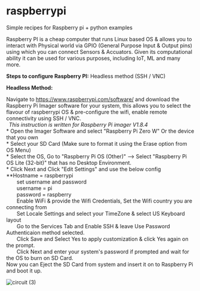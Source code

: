 # raspberrypi

Simple recipes for Raspberry pi + python examples

Raspberry PI is a cheap computer that runs Linux based OS & allows you to interact with Physical world via GPIO (General Purpose Input & Output pins) using which you can connect Sensors & Accuators. Given its computational ability it can be used for various purposes, including IoT, ML and many more.

**Steps to configure Raspberry PI:**
  Headless method (SSH / VNC)

**Headless Method:** 

Navigate to https://www.raspberrypi.com/software/ and download the Raspberry Pi Imager software for your system, this allows you to select the flavour of raspberrypi OS & pre-configure the wifi, enable remote connectivity using SSH / VNC. <br> 
     &ensp;_This instruction is written for Raspberry Pi imager V1.8.4_ <br> 
     * Open the Imager Software and select "Raspberry Pi Zero W" Or the device that you own <br> 
     * Select your SD Card (Make sure to format it using the Erase option from OS Menu) <br> 
     * Select the OS, Go to "Raspberry Pi OS (Other)" --> Select "Raspberry Pi OS Lite (32-bit)" that has no Desktop Environment. <br> 
     * Click Next and Click "Edit Settings" and use the below config <br> 
**Hostname = raspberrypi <br> 
&ensp;&ensp;&ensp;&ensp;set username and password <br> 
&ensp;&ensp;&ensp;&ensp;username = pi <br> 
&ensp;&ensp;&ensp;&ensp;password = raspberry <br> 
&ensp;&ensp;&ensp;&ensp;Enable WiFi & provide the Wifi Credentials, Set the Wifi country you are connecting from <br> 
&ensp;&ensp;&ensp;&ensp;Set Locale Settings and select your TimeZone & select US Keyboard layout <br> 
&ensp;&ensp;&ensp;&ensp;Go to the Services Tab and Enable SSH & leave Use Password Authenticaion method selected. <br> 
&ensp;&ensp;&ensp;&ensp;Click Save and Select Yes to apply customization & click Yes again on the prompt. <br> 
&ensp;&ensp;&ensp;&ensp;Click Next and enter your system's password if prompted and wait for the OS to burn on SD Card. <br> 
     Now you can Eject the SD Card from system and insert it on to Raspberry Pi and boot it up. <br> 
     
  

![circuit (3)](https://github.com/sreeramtkd/raspberrypi/assets/25638554/067811ea-2c3a-4706-b35d-34977430606f)

